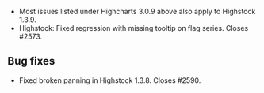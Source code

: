 - Most issues listed under Highcharts 3.0.9 above also apply to Highstock 1.3.9.
- Highstock: Fixed regression with missing tooltip on flag series. Closes #2573.
## Bug fixes 
- Fixed broken panning in Highstock 1.3.8. Closes #2590.